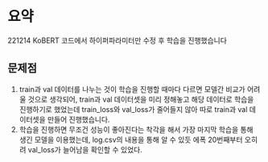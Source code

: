 # 요약
221214 KoBERT 코드에서 하이퍼파라미터만 수정 후 학습을 진행했습니다

## 문제점
1. train과 val 데이터를 나누는 것이 학습을 진행할 때마다 다르면 모델간 비교가 어려울 것으로 생각되어, train과 val 데이터셋을 미리 정해놓고 해당 데이터로 학습을 진행하기로 했었는데 train_loss와 val_loss가 줄어들지 않아 따로 train과 val 데이터셋을 만들어 진행했습니다.
2. 학습을 진행하면 무조건 성능이 좋아진다는 착각을 해서 가장 마지막 학습을 통해 생긴 모델을 이용했는데, log.csv의 내용을 통해 알 수 있듯 에폭 20번째부터 오히려 val_loss가 늘어남을 확인할 수 있었다.